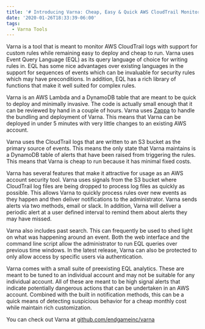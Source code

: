 ```yaml
---
title: '# Introducing Varna: Cheap, Easy & Quick AWS CloudTrail Monitoring'
date: '2020-01-26T18:33:39-06:00'
tags:
  - Varna Tools
---
```

Varna is a tool that is meant to monitor AWS CloudTrail logs with support for custom rules while remaining easy to deploy and cheap to run. Varna uses Event Query Language (EQL) as its query language of choice for writing rules in. EQL has some nice advantages over existing languages in the support for sequences of events which can be invaluable for security rules which may have preconditions. In addition, EQL has a rich library of functions that make it well suited for complex rules. 

Varna is an AWS Lambda and a DynamoDB table that are meant to be quick to deploy and minimally invasive. The code is actually small enough that it can be reviewed by hand in a couple of hours. Varna uses [Zappa](https://github.com/Miserlou/Zappa) to handle the bundling and deployment of Varna. This means that Varna can be deployed in under 5 minutes with very little changes to an existing AWS account.  

Varna uses the CloudTrail logs that are written to an S3 bucket as the primary source of events. This means the only state that Varna maintains is a DynamoDB table of alerts that have been raised from triggering the rules. This means that Varna is cheap to run because it has minimal fixed costs. 

Varna has several features that make it attractive for usage as an AWS account security tool. Varna uses signals from the S3 bucket where CloudTrail log files are being dropped to process log files as quickly as possible. This allows Varna to quickly process rules over new events as they happen and then deliver notifications to the administrator. Varna sends alerts via two methods, email or slack. In addition, Varna will deliver a periodic alert at a user defined interval to remind them about alerts they may have missed. 

Varna also includes past search. This can frequently be used to shed light on what was happening around an event. Both the web interface and the command line script allow the administrator to run EQL queries over previous time windows. In the latest release, Varna can also be protected to only allow access by specific users via authentication. 

Varna comes with a small suite of preexisting EQL analytics. These are meant to be tuned to an individual account and may not be suitable for any individual account. All of these are meant to be high signal alerts that indicate potentially dangerous actions that can be undertaken in an AWS account. Combined with the built in notification methods, this can be a quick means of detecting suspicious behavior for a cheap monthly cost while maintain rich customization. 

You can check out Varna at [github.com/endgameinc/varna](https://github.com/endgameinc/varna)

